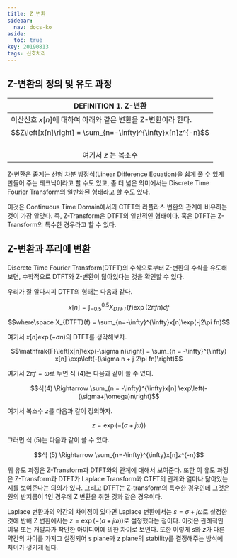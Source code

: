 ```yaml
---
title: Z 변환
sidebar:
  nav: docs-ko
aside:
  toc: true
key: 20190813
tags: 신호처리
---
```

<style>
  @media screen and (max-width:500px){
    iframe {
        width: 100vw; 
        height: 80vw;
        background:white;  
    }
  }

  @media screen and (min-width:500px){
    iframe {
        width: 40vw; 
        height: 30vw;
        background:white;  
    }
  }
</style>

## Z-변환의 정의 및 유도 과정


| DEFINITION 1. Z-변환 |
| --------- |
| 이산신호 $x[n]$에 대하여 아래와 같은 변환을 Z-변환이라 한다.<br><center>$$Z\left[x[n]\right] = \sum_{n=-\infty}^{\infty}x[n]z^{-n}$$<br> 여기서 $z$ 는 복소수</center>|

Z-변환은 좁게는 선형 차분 방정식(Linear Difference Equation)을 쉽게 풀 수 있게 만들어 주는 테크닉이라고 할 수도 있고, 좀 더 넓은 의미에서는 Discrete Time Fourier Transform의 일반화된 형태라고 할 수도 있다. 

이것은 Continuous Time Domain에서의 CTFT와 라플라스 변환의 관계에 비유하는 것이 가장 알맞다. 즉, Z-Transform은 DTFT의 일반적인 형태이다. 혹은 DTFT는 Z-Transform의 특수한 경우라고 할 수 있다. 


## Z-변환과 푸리에 변환

Discrete Time Fourier Transform(DTFT)의 수식으로부터 Z-변환의 수식을 유도해보면, 수학적으로 DTFT와 Z-변환이 닮아있다는 것을 확인할 수 있다.

우리가 잘 알다시피 DTFT의 형태는 다음과 같다.

$$x[n] = \int_{-0.5}^{0.5}X_{DTFT}(f) \exp(2\pi fn) df$$

$$where\space X_{DTFT}(f) = \sum_{n=-\infty}^{\infty}x[n]\exp(-j2\pi fn)$$

여기서 $x[n]\exp(-\sigma n)$의 DTFT를 생각해보자.

$$\mathfrak{F}\left[x[n]\exp(-\sigma n)\right] = \sum_{n = -\infty}^{\infty} x[n] \exp\left(-(\sigma n + j 2\pi fn)\right)$$

여기서 $2\pi f = \omega$로 두면 식 (4)는 다음과 같이 쓸 수 있다.

$$식(4) \Rightarrow \sum_{n = -\infty}^{\infty}x[n] \exp\left(-(\sigma+j\omega)n\right)$$

여기서 복소수 $z$를 다음과 같이 정의하자.

$$z = \exp(-(\sigma + j \omega))$$

그러면 식 (5)는 다음과 같이 쓸 수 있다.

$$식 (5) \Rightarrow \sum_{n=-\infty}^{\infty}x[n]z^{-n}$$

위 유도 과정은 Z-Transform과 DTFT와의 관계에 대해서 보여준다. 또한 이 유도 과정은 Z-Transform과 DTFT가 Laplace Transform과 CTFT의 관계와 얼마나 닮아있는지를 보여준다는 의의가 있다. 그리고 DTFT는 Z-transform의 특수한 경우인데 그것은 원의 반지름이 1인 경우에 Z 변환을 취한 것과 같은 경우이다. 

 Laplace 변환과의 약간의 차이점이 있다면 Laplace 변환에서는 $s=\sigma+j\omega$로 설정한 것에 반해 Z 변환에서는 $z = \exp\left(-(\sigma + j\omega)\right)$로 설정했다는 점이다. 이것은 관례적인 이유 또는 개발자가 착안한 아이디어에 의한 차이로 보인다. 또한 이렇게 $s$와 $z$가 다른 약간의 차이를 가지고 설정되어 s plane과 z plane의 stability를 결정해주는 방식에 차이가 생기게 된다.

 



